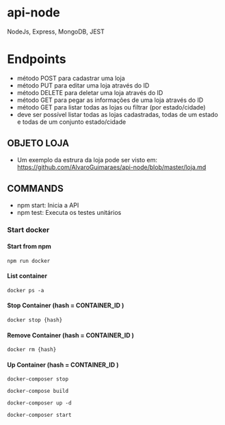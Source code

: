 # api-node
NodeJs, Express, MongoDB, JEST

# Endpoints
- método POST para cadastrar uma loja
- método PUT para editar uma loja através do ID
- método DELETE para deletar uma loja através do ID
- método GET para pegar as informações de uma loja através do ID
- método GET para listar todas as lojas ou filtrar (por estado/cidade)
- deve ser possível listar todas as lojas cadastradas, todas de um estado e todas de um conjunto estado/cidade

## OBJETO LOJA
- Um exemplo da estrura da loja pode ser visto em: https://github.com/AlvaroGuimaraes/api-node/blob/master/loja.md

## COMMANDS
- npm start: Inicia a API
- npm test: Executa os testes unitários

### Start docker

#### Start from npm

`npm run docker`

#### List container

`docker ps -a`

#### Stop Container (hash = CONTAINER_ID )

`docker stop {hash}`

#### Remove Container (hash = CONTAINER_ID )

`docker rm {hash}`

#### Up Container (hash = CONTAINER_ID )

`docker-composer stop`

`docker-compose build`

`docker-composer up -d`

`docker-composer start`
